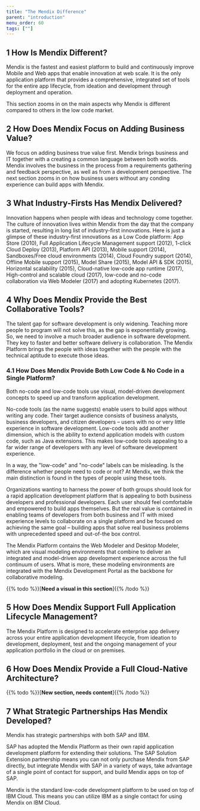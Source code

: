 ```yaml
---
title: "The Mendix Difference"
parent: "introduction"
menu_order: 60
tags: [""]
---
```


## 1 How Is Mendix Different?

Mendix is the fastest and easiest platform to build and continuously improve Mobile and Web apps that enable innovation at web scale. It is the only application platform that provides a comprehensive, integrated set of tools for the entire app lifecycle, from ideation and development through deployment and operation.

This section zooms in on the main aspects why Mendix is different compared to others in the low code market.

## 2 How Does Mendix Focus on Adding Business Value?

We focus on adding business true value first. Mendix brings business and IT together with a creating a common language between both worlds. Mendix involves the business in the process from a requirements gathering and feedback perspective, as well as from a development perspective. The next section zooms in on how business users without any conding experience can build apps with Mendix.

## 3 What Industry-Firsts Has Mendix Delivered?

Innovation happens when people with ideas and technology come together. The culture of innovation lives within Mendix from the day that the company is started, resulting in long list of industry-first innovations. Here is just a glimpse of these industry-first innovations as a Low Code platform: App Store (2010), Full Application Lifecycle Management support (2012), 1-click Cloud Deploy (2013), Platform API (2013), Mobile support (2014), Sandboxes/Free cloud environments (2014), Cloud Foundry support (2014), Offline Mobile support (2015), Model Share (2015), Model API & SDK (2015), Horizontal scalability (2015), Cloud-native low-code app runtime (2017), High-control and scalable cloud (2017), low-code and no-code collaboration via Web Modeler (2017) and adopting Kubernetes (2017).

## 4 Why Does Mendix Provide the Best Collaborative Tools?

The talent gap for software development is only widening. Teaching more people to program will not solve this, as the gap is exponentially growing. So, we need to involve a much broader audience in software development. They key to faster and better software delivery is collaboration. The Mendix Platform brings the people with ideas together with the people with the technical aptitude to execute those ideas.

### 4.1 How Does Mendix Provide Both Low Code & No Code in a Single Platform?

Both no-code and low-code tools use visual, model-driven development concepts to speed up and transform application development.

No-code tools (as the name suggests) enable users to build apps without writing any code. Their target audience consists of business analysts, business developers, and citizen developers – users with no or very little experience in software development. Low-code tools add another dimension, which is the ability to extend application models with custom code, such as Java extensions. This makes low-code tools appealing to a far wider range of developers with any level of software development experience.

In a way, the "low-code" and "no-code" labels can be misleading. Is the difference whether people need to code or not? At Mendix, we think the main distinction is found in the types of people using these tools.

Organizations wanting to harness the power of both groups should look for a rapid application development platform that is appealing to both business developers and professional developers. Each user should feel comfortable and empowered to build apps themselves. But the real value is contained in enabling teams of developers from both business and IT with mixed experience levels to collaborate on a single platform and be focused on achieving the same goal – building apps that solve real business problems with unprecedented speed and out-of-the box control.

The Mendix Platform contains the Web Modeler and Desktop Modeler, which are visual modeling environments that combine to deliver an integrated and model-driven app development experience across the full continuum of users. What is more, these modeling environments are integrated with the Mendix Development Portal as the backbone for collaborative modeling.

{{% todo %}}[**Need a visual in this section**]{{% /todo %}}

## 5 How Does Mendix Support Full Application Lifecycle Management?

The Mendix Platform is designed to accelerate enterprise app delivery across your entire application development lifecycle, from ideation to development, deployment, test and the ongoing management of your application portfolio in the cloud or on premises.

## 6 How Does Mendix Provide a Full Cloud-Native Architecture?

{{% todo %}}[**New section, needs content**]{{% /todo %}}

## 7 What Strategic Partnerships Has Mendix Developed?

Mendix has strategic partnerships with both SAP and IBM.

SAP has adopted the Mendix Platform as their own rapid application development platform for extending their solutions. The SAP Solution Extension partnership means you can not only purchase Mendix from SAP directly, but integrate Mendix with SAP in a variety of ways, take advantage of a single point of contact for support, and build Mendix apps on top of SAP.

Mendix is the standard low-code development platform to be used on top of IBM Cloud. This means you can utilize IBM as a single contact for using Mendix on IBM Cloud.



